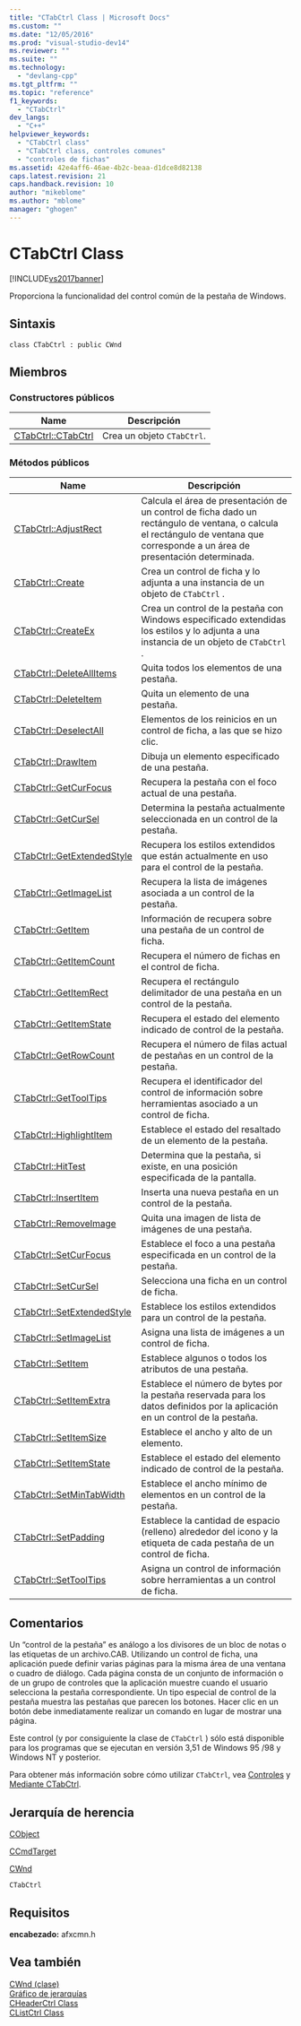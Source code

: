 ```yaml
---
title: "CTabCtrl Class | Microsoft Docs"
ms.custom: ""
ms.date: "12/05/2016"
ms.prod: "visual-studio-dev14"
ms.reviewer: ""
ms.suite: ""
ms.technology: 
  - "devlang-cpp"
ms.tgt_pltfrm: ""
ms.topic: "reference"
f1_keywords: 
  - "CTabCtrl"
dev_langs: 
  - "C++"
helpviewer_keywords: 
  - "CTabCtrl class"
  - "CTabCtrl class, controles comunes"
  - "controles de fichas"
ms.assetid: 42e4aff6-46ae-4b2c-beaa-d1dce8d82138
caps.latest.revision: 21
caps.handback.revision: 10
author: "mikeblome"
ms.author: "mblome"
manager: "ghogen"
---
```

# CTabCtrl Class
[!INCLUDE[vs2017banner](../../assembler/inline/includes/vs2017banner.md)]

Proporciona la funcionalidad del control común de la pestaña de Windows.  
  
## Sintaxis  
  
```  
class CTabCtrl : public CWnd  
```  
  
## Miembros  
  
### Constructores públicos  
  
|Name|Descripción|  
|----------|-----------------|  
|[CTabCtrl::CTabCtrl](../Topic/CTabCtrl::CTabCtrl.md)|Crea un objeto `CTabCtrl`.|  
  
### Métodos públicos  
  
|Name|Descripción|  
|----------|-----------------|  
|[CTabCtrl::AdjustRect](../Topic/CTabCtrl::AdjustRect.md)|Calcula el área de presentación de un control de ficha dado un rectángulo de ventana, o calcula el rectángulo de ventana que corresponde a un área de presentación determinada.|  
|[CTabCtrl::Create](../Topic/CTabCtrl::Create.md)|Crea un control de ficha y lo adjunta a una instancia de un objeto de `CTabCtrl` .|  
|[CTabCtrl::CreateEx](../Topic/CTabCtrl::CreateEx.md)|Crea un control de la pestaña con Windows especificado extendidas los estilos y lo adjunta a una instancia de un objeto de `CTabCtrl` .|  
|[CTabCtrl::DeleteAllItems](../Topic/CTabCtrl::DeleteAllItems.md)|Quita todos los elementos de una pestaña.|  
|[CTabCtrl::DeleteItem](../Topic/CTabCtrl::DeleteItem.md)|Quita un elemento de una pestaña.|  
|[CTabCtrl::DeselectAll](../Topic/CTabCtrl::DeselectAll.md)|Elementos de los reinicios en un control de ficha, a las que se hizo clic.|  
|[CTabCtrl::DrawItem](../Topic/CTabCtrl::DrawItem.md)|Dibuja un elemento especificado de una pestaña.|  
|[CTabCtrl::GetCurFocus](../Topic/CTabCtrl::GetCurFocus.md)|Recupera la pestaña con el foco actual de una pestaña.|  
|[CTabCtrl::GetCurSel](../Topic/CTabCtrl::GetCurSel.md)|Determina la pestaña actualmente seleccionada en un control de la pestaña.|  
|[CTabCtrl::GetExtendedStyle](../Topic/CTabCtrl::GetExtendedStyle.md)|Recupera los estilos extendidos que están actualmente en uso para el control de la pestaña.|  
|[CTabCtrl::GetImageList](../Topic/CTabCtrl::GetImageList.md)|Recupera la lista de imágenes asociada a un control de la pestaña.|  
|[CTabCtrl::GetItem](../Topic/CTabCtrl::GetItem.md)|Información de recupera sobre una pestaña de un control de ficha.|  
|[CTabCtrl::GetItemCount](../Topic/CTabCtrl::GetItemCount.md)|Recupera el número de fichas en el control de ficha.|  
|[CTabCtrl::GetItemRect](../Topic/CTabCtrl::GetItemRect.md)|Recupera el rectángulo delimitador de una pestaña en un control de la pestaña.|  
|[CTabCtrl::GetItemState](../Topic/CTabCtrl::GetItemState.md)|Recupera el estado del elemento indicado de control de la pestaña.|  
|[CTabCtrl::GetRowCount](../Topic/CTabCtrl::GetRowCount.md)|Recupera el número de filas actual de pestañas en un control de la pestaña.|  
|[CTabCtrl::GetToolTips](../Topic/CTabCtrl::GetToolTips.md)|Recupera el identificador del control de información sobre herramientas asociado a un control de ficha.|  
|[CTabCtrl::HighlightItem](../Topic/CTabCtrl::HighlightItem.md)|Establece el estado del resaltado de un elemento de la pestaña.|  
|[CTabCtrl::HitTest](../Topic/CTabCtrl::HitTest.md)|Determina que la pestaña, si existe, en una posición especificada de la pantalla.|  
|[CTabCtrl::InsertItem](../Topic/CTabCtrl::InsertItem.md)|Inserta una nueva pestaña en un control de la pestaña.|  
|[CTabCtrl::RemoveImage](../Topic/CTabCtrl::RemoveImage.md)|Quita una imagen de lista de imágenes de una pestaña.|  
|[CTabCtrl::SetCurFocus](../Topic/CTabCtrl::SetCurFocus.md)|Establece el foco a una pestaña especificada en un control de la pestaña.|  
|[CTabCtrl::SetCurSel](../Topic/CTabCtrl::SetCurSel.md)|Selecciona una ficha en un control de ficha.|  
|[CTabCtrl::SetExtendedStyle](../Topic/CTabCtrl::SetExtendedStyle.md)|Establece los estilos extendidos para un control de la pestaña.|  
|[CTabCtrl::SetImageList](../Topic/CTabCtrl::SetImageList.md)|Asigna una lista de imágenes a un control de ficha.|  
|[CTabCtrl::SetItem](../Topic/CTabCtrl::SetItem.md)|Establece algunos o todos los atributos de una pestaña.|  
|[CTabCtrl::SetItemExtra](../Topic/CTabCtrl::SetItemExtra.md)|Establece el número de bytes por la pestaña reservada para los datos definidos por la aplicación en un control de la pestaña.|  
|[CTabCtrl::SetItemSize](../Topic/CTabCtrl::SetItemSize.md)|Establece el ancho y alto de un elemento.|  
|[CTabCtrl::SetItemState](../Topic/CTabCtrl::SetItemState.md)|Establece el estado del elemento indicado de control de la pestaña.|  
|[CTabCtrl::SetMinTabWidth](../Topic/CTabCtrl::SetMinTabWidth.md)|Establece el ancho mínimo de elementos en un control de la pestaña.|  
|[CTabCtrl::SetPadding](../Topic/CTabCtrl::SetPadding.md)|Establece la cantidad de espacio \(relleno\) alrededor del icono y la etiqueta de cada pestaña de un control de ficha.|  
|[CTabCtrl::SetToolTips](../Topic/CTabCtrl::SetToolTips.md)|Asigna un control de información sobre herramientas a un control de ficha.|  
  
## Comentarios  
 Un “control de la pestaña” es análogo a los divisores de un bloc de notas o las etiquetas de un archivo.CAB.  Utilizando un control de ficha, una aplicación puede definir varias páginas para la misma área de una ventana o cuadro de diálogo.  Cada página consta de un conjunto de información o de un grupo de controles que la aplicación muestre cuando el usuario selecciona la pestaña correspondiente.  Un tipo especial de control de la pestaña muestra las pestañas que parecen los botones.  Hacer clic en un botón debe inmediatamente realizar un comando en lugar de mostrar una página.  
  
 Este control \(y por consiguiente la clase de `CTabCtrl` \) sólo está disponible para los programas que se ejecutan en versión 3,51 de Windows 95 \/98 y Windows NT y posterior.  
  
 Para obtener más información sobre cómo utilizar `CTabCtrl`, vea [Controles](../../mfc/controls-mfc.md) y [Mediante CTabCtrl](../../mfc/using-ctabctrl.md).  
  
## Jerarquía de herencia  
 [CObject](../../mfc/reference/cobject-class.md)  
  
 [CCmdTarget](../../mfc/reference/ccmdtarget-class.md)  
  
 [CWnd](../../mfc/reference/cwnd-class.md)  
  
 `CTabCtrl`  
  
## Requisitos  
 **encabezado:** afxcmn.h  
  
## Vea también  
 [CWnd \(clase\)](../../mfc/reference/cwnd-class.md)   
 [Gráfico de jerarquías](../../mfc/hierarchy-chart.md)   
 [CHeaderCtrl Class](../../mfc/reference/cheaderctrl-class.md)   
 [CListCtrl Class](../../mfc/reference/clistctrl-class.md)